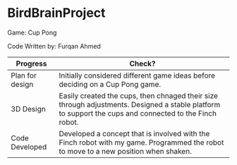 # BirdBrainProject

Game: Cup Pong

Code Written by: Furqan Ahmed

| **Progress**       | **Check?**                                  |
|--------------------|--------------------------------------------|
| Plan for design   | Initially considered different game ideas before deciding on a Cup Pong game. |
| 3D Design         | Easily created the cups, then chnaged their size through adjustments. Designed a stable platform to support the cups and connected to the Finch robot. |
| Code Developed    | Developed a concept that is involved with the Finch robot with my game. Programmed the robot to move to a new position when shaken. |
